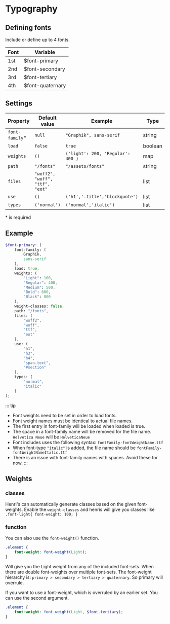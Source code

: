 # Typography

## Defining fonts

Include or define up to 4 fonts.

| Font | Variable         |
| ---- | ---------------- |
| 1st  | $font-primary    |
| 2nd  | $font-secondary  |
| 3rd  | $font-tertiary   |
| 4th  | $font-quaternary |

## Settings

| Property        | Default value                   | Example                           | Type    |
| --------------- | ------------------------------- | --------------------------------- | ------- |
| `font-family`\* | `null`                          | `"Graphik", sans-serif`           | string  |
| `load`          | `false`                         | `true`                            | boolean |
| `weights`       | `()`                            | `('light': 200, 'Regular': 400 )` | map     |
| `path`          | `"/fonts"`                      | `"/assets/fonts"`                 | string  |
| `files`         | `"woff2", "woff", "ttf", "eot"` |                                   | list    |
| `use`           | `()`                            | `('h1','.title','blockquote')`    | list    |
| `types`         | `('normal')`                    | `('normal','italic')`             | list    |

\* is required

## Example

```scss
$font-primary: (
	font-family: (
		Graphik,
		sans-serif
	),
	load: true,
	weights: (
		"Light": 100,
		"Regular": 400,
		"Medium": 500,
		"Bold": 600,
		"Black": 800
	),
	weight-classes: false,
	path: "/fonts",
	files: (
		"woff2",
		"woff",
		"ttf",
		"eot"
	),
	use: (
		"h1",
		"h3",
		"h4",
		"span.text",
		"#section"
	),
	types: (
		"normal",
		"italic"
	)
);
```

::: tip

- Font weights need to be set in order to load fonts.
- Font weight names must be identical to actual file names.
- The first entry in font-family will be loaded when loaded is true.
- The space in a font-family name will be removed for the file name. `Helvetica Neue` will be `HelveticaNeue`
- Font includes uses the following syntax: `fontFamily-fontWeightName.ttf`
- When font-type `"italic"` is added, the file name should be `fontFamily-fontWeightNameItalic.ttf`
- There is an issue with font-family names with spaces. Avoid these for now.
  :::

## Weights

### classes

Henri's can automatically generate classes based on the given font-weights. Enable the `weight-classes` and henris will give you classes like `.font-light{ font-weight: 100; }`

### function

You can also use the `font-weight()` function.

```scss
.element {
	font-weight: font-weight(Light);
}
```

Will give you the Light weight from any of the included font-sets. When there are double font-weights over multiple font-sets. The font-weight hierarchy is: `primary > secondary > tertiary > quaternary`. So primary will overrule.

If you want to use a font-weight, which is overruled by an earlier set. You can use the second argument.

```scss
.element {
	font-weight: font-weight(Light, $font-tertiary);
}
```
